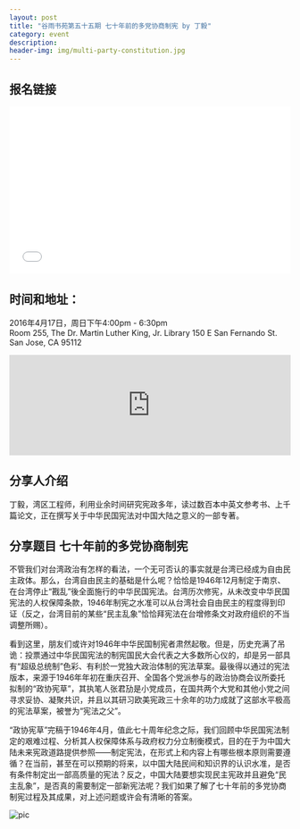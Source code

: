 ```yaml
---
layout: post
title: "谷雨书苑第五十五期 七十年前的多党协商制宪 by 丁毅"
category: event
description:
header-img: img/multi-party-constitution.jpg
---
```


## 报名链接
<div style="width:100%; text-align:left;" ><iframe  src="//eventbrite.com/tickets-external?eid=24539698900&ref=etckt" frameborder="0" height="300" width="100%" vspace="0" hspace="0" marginheight="5" marginwidth="5" scrolling="auto" allowtransparency="true"></iframe></div>

## 时间和地址：

2016年4月17日，周日下午4:00pm - 6:30pm  
Room 255, The Dr. Martin Luther King, Jr. Library
150 E San Fernando St. San Jose, CA 95112

<iframe width="100%" height="180" frameborder="0" style="border:0"
src="https://www.google.com/maps/embed?pb=!1m18!1m12!1m3!1d3172.29847085954!2d-121.88716634948621!3d37.335441944988325!2m3!1f0!2f0!3f0!3m2!1i1024!2i768!4f13.1!3m3!1m2!1s0x808fccbc0b22b081%3A0xe370813fc863d57f!2sDr.+Martin+Luther+King%2C+Jr.+Library!5e0!3m2!1sen!2sus!4v1460397025811" allowfullscreen></iframe>

## 分享人介绍
丁毅，湾区工程师，利用业余时间研究宪政多年，读过数百本中英文参考书、上千篇论文，正在撰写关于中华民国宪法对中国大陆之意义的一部专著。

## 分享题目 七十年前的多党协商制宪

不管我们对台湾政治有怎样的看法，一个无可否认的事实就是台湾已经成为自由民主政体。那么，台湾自由民主的基础是什么呢？恰恰是1946年12月制定于南京、在台湾停止“戡乱”後全面施行的中华民国宪法。台湾历次修宪，从未改变中华民国宪法的人权保障条款，1946年制宪之水准可以从台湾社会自由民主的程度得到印证（反之，台湾目前的某些“民主乱象”恰恰拜宪法在台增修条文对政府组织的不当调整所赐）。

看到这里，朋友们或许对1946年中华民国制宪者肃然起敬。但是，历史充满了吊诡：投票通过中华民国宪法的制宪国民大会代表之大多数所心仪的，却是另一部具有“超级总统制”色彩、有利於一党独大政治体制的宪法草案。最後得以通过的宪法版本，来源于1946年年初在重庆召开、全国各个党派参与的政治协商会议所委托拟制的“政协宪草”，其执笔人张君劢是小党成员，在国共两个大党和其他小党之间寻求妥协、凝聚共识，并且以其研习欧美宪政三十余年的功力成就了这部水平极高的宪法草案，被誉为“宪法之父”。

“政协宪草”完稿于1946年4月，值此七十周年纪念之际，我们回顾中华民国宪法制定的艰难过程、分析其人权保障体系与政府权力分立制衡模式，目的在于为中国大陆未来宪政道路提供参照——制定宪法，在形式上和内容上有哪些根本原则需要遵循？在当前，甚至在可以预期的将来，以中国大陆民间和知识界的认识水准，是否有条件制定出一部高质量的宪法？反之，中国大陆要想实现民主宪政并且避免“民主乱象”，是否真的需要制定一部新宪法呢？我们如果了解了七十年前的多党协商制宪过程及其成果，对上述问题或许会有清晰的答案。

![pic](http://www.valleyrain.org/img/multi-party-constitution.jpg)
